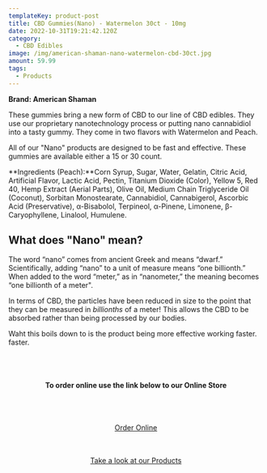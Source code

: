 ```yaml
---
templateKey: product-post
title: CBD Gummies(Nano) - Watermelon 30ct - 10mg
date: 2022-10-31T19:21:42.120Z
category:
  - CBD Edibles
image: /img/american-shaman-nano-watermelon-cbd-30ct.jpg
amount: 59.99
tags:
  - Products
---
```

**Brand: American Shaman**

These gummies bring a new form of CBD to our line of CBD edibles.  They use our proprietary nanotechnology process or putting nano cannabidiol into a tasty gummy.  They come in two flavors with Watermelon and Peach.

All of our "Nano" products are designed to be fast and effective.  These gummies are available either a 15 or 30 count.

**Ingredients (Peach):**Corn Syrup, Sugar, Water, Gelatin, Citric Acid, Artificial Flavor, Lactic Acid, Pectin, Titanium Dioxide (Color), Yellow 5, Red 40, Hemp Extract (Aerial Parts), Olive Oil, Medium Chain Triglyceride Oil (Coconut), Sorbitan Monostearate, Cannabidiol, Cannabigerol, Ascorbic Acid (Preservative), α-Bisabolol, Terpineol, α-Pinene, Limonene, β-Caryophyllene, Linalool, Humulene.

## **What does "Nano" mean?**

The word “nano” comes from ancient Greek and means “dwarf.” Scientifically, adding “nano” to a unit of measure means “one billionth.” When added to the word “meter,” as in “nanometer,” the meaning becomes “one billionth of a meter".

 In terms of CBD, the particles have been reduced in size to the point that they can be measured in *billionths* of a meter!  This allows the CBD to be absorbed rather than being processed by our bodies. 

Waht this boils down to is the product being more effective working faster. faster.

<br><br>

<Center>

#### **To order online use the link below to our Online Store**

<br><br>

<Center><a class="link-view-more-products" target="_blank" href="https://capitalcbd.shop/product/cbd-gummiesnano-watermelon-30ct-10mg/">Order Online</a></

<br><br><br>

<Center><a class="link-view-more-products" target="_blank" href="https://capitalamericanshaman.com/products">Take a look at our Products</a></Center>

<br><br>